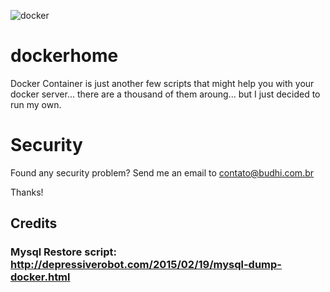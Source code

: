 <p align="center">

![ docker ](https://upload.wikimedia.org/wikipedia/commons/7/79/Docker_(container_engine)_logo.png)

</p>

# dockerhome

Docker Container is just another few scripts that might help you with your docker server... there are a thousand of them aroung... but I just decided to run my own.


# Security

Found any security problem? Send me an email to contato@budhi.com.br

Thanks!

## Credits

### Mysql Restore script: http://depressiverobot.com/2015/02/19/mysql-dump-docker.html
